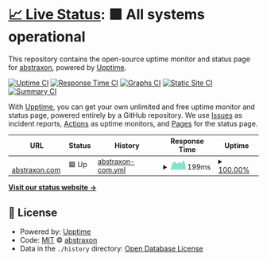 # [📈 Live Status](https://status.abstraxon.com): <!--live status--> **🟩 All systems operational**

This repository contains the open-source uptime monitor and status page for [abstraxon](https://abstraxon.com), powered by [Upptime](https://github.com/upptime/upptime).

[![Uptime CI](https://github.com/abstraxon/status/workflows/Uptime%20CI/badge.svg)](https://github.com/abstraxon/status/actions?query=workflow%3A%22Uptime+CI%22)
[![Response Time CI](https://github.com/abstraxon/status/workflows/Response%20Time%20CI/badge.svg)](https://github.com/abstraxon/status/actions?query=workflow%3A%22Response+Time+CI%22)
[![Graphs CI](https://github.com/abstraxon/status/workflows/Graphs%20CI/badge.svg)](https://github.com/abstraxon/status/actions?query=workflow%3A%22Graphs+CI%22)
[![Static Site CI](https://github.com/abstraxon/status/workflows/Static%20Site%20CI/badge.svg)](https://github.com/abstraxon/status/actions?query=workflow%3A%22Static+Site+CI%22)
[![Summary CI](https://github.com/abstraxon/status/workflows/Summary%20CI/badge.svg)](https://github.com/abstraxon/status/actions?query=workflow%3A%22Summary+CI%22)

With [Upptime](https://upptime.js.org), you can get your own unlimited and free uptime monitor and status page, powered entirely by a GitHub repository. We use [Issues](https://github.com/abstraxon/status/issues) as incident reports, [Actions](https://github.com/abstraxon/status/actions) as uptime monitors, and [Pages](https://status.abstraxon.com) for the status page.

<!--start: status pages-->
<!-- This summary is generated by Upptime (https://github.com/upptime/upptime) -->
<!-- Do not edit this manually, your changes will be overwritten -->
<!-- prettier-ignore -->
| URL | Status | History | Response Time | Uptime |
| --- | ------ | ------- | ------------- | ------ |
| <img alt="" src="https://favicons.githubusercontent.com/abstraxon.com" height="13"> [abstraxon.com](https://abstraxon.com) | 🟩 Up | [abstraxon-com.yml](https://github.com/abstraxon/status/commits/HEAD/history/abstraxon-com.yml) | <details><summary><img alt="Response time graph" src="./graphs/abstraxon-com/response-time-week.png" height="20"> 199ms</summary><br><a href="https://status.abstraxon.com/history/abstraxon-com"><img alt="Response time 175" src="https://img.shields.io/endpoint?url=https%3A%2F%2Fraw.githubusercontent.com%2Fabstraxon%2Fstatus%2FHEAD%2Fapi%2Fabstraxon-com%2Fresponse-time.json"></a><br><a href="https://status.abstraxon.com/history/abstraxon-com"><img alt="24-hour response time 115" src="https://img.shields.io/endpoint?url=https%3A%2F%2Fraw.githubusercontent.com%2Fabstraxon%2Fstatus%2FHEAD%2Fapi%2Fabstraxon-com%2Fresponse-time-day.json"></a><br><a href="https://status.abstraxon.com/history/abstraxon-com"><img alt="7-day response time 199" src="https://img.shields.io/endpoint?url=https%3A%2F%2Fraw.githubusercontent.com%2Fabstraxon%2Fstatus%2FHEAD%2Fapi%2Fabstraxon-com%2Fresponse-time-week.json"></a><br><a href="https://status.abstraxon.com/history/abstraxon-com"><img alt="30-day response time 175" src="https://img.shields.io/endpoint?url=https%3A%2F%2Fraw.githubusercontent.com%2Fabstraxon%2Fstatus%2FHEAD%2Fapi%2Fabstraxon-com%2Fresponse-time-month.json"></a><br><a href="https://status.abstraxon.com/history/abstraxon-com"><img alt="1-year response time 175" src="https://img.shields.io/endpoint?url=https%3A%2F%2Fraw.githubusercontent.com%2Fabstraxon%2Fstatus%2FHEAD%2Fapi%2Fabstraxon-com%2Fresponse-time-year.json"></a></details> | <details><summary><a href="https://status.abstraxon.com/history/abstraxon-com">100.00%</a></summary><a href="https://status.abstraxon.com/history/abstraxon-com"><img alt="All-time uptime 100.00%" src="https://img.shields.io/endpoint?url=https%3A%2F%2Fraw.githubusercontent.com%2Fabstraxon%2Fstatus%2FHEAD%2Fapi%2Fabstraxon-com%2Fuptime.json"></a><br><a href="https://status.abstraxon.com/history/abstraxon-com"><img alt="24-hour uptime 100.00%" src="https://img.shields.io/endpoint?url=https%3A%2F%2Fraw.githubusercontent.com%2Fabstraxon%2Fstatus%2FHEAD%2Fapi%2Fabstraxon-com%2Fuptime-day.json"></a><br><a href="https://status.abstraxon.com/history/abstraxon-com"><img alt="7-day uptime 100.00%" src="https://img.shields.io/endpoint?url=https%3A%2F%2Fraw.githubusercontent.com%2Fabstraxon%2Fstatus%2FHEAD%2Fapi%2Fabstraxon-com%2Fuptime-week.json"></a><br><a href="https://status.abstraxon.com/history/abstraxon-com"><img alt="30-day uptime 100.00%" src="https://img.shields.io/endpoint?url=https%3A%2F%2Fraw.githubusercontent.com%2Fabstraxon%2Fstatus%2FHEAD%2Fapi%2Fabstraxon-com%2Fuptime-month.json"></a><br><a href="https://status.abstraxon.com/history/abstraxon-com"><img alt="1-year uptime 100.00%" src="https://img.shields.io/endpoint?url=https%3A%2F%2Fraw.githubusercontent.com%2Fabstraxon%2Fstatus%2FHEAD%2Fapi%2Fabstraxon-com%2Fuptime-year.json"></a></details>

<!--end: status pages-->

[**Visit our status website →**](https://status.abstraxon.com)

## 📄 License

- Powered by: [Upptime](https://github.com/upptime/upptime)
- Code: [MIT](./LICENSE) © [abstraxon](https://abstraxon.com)
- Data in the `./history` directory: [Open Database License](https://opendatacommons.org/licenses/odbl/1-0/)
